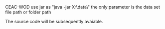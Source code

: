 CEAC-WOD
use jar as "java -jar X:\\data\\"
the only parameter is the data set file path or folder path

The source code will be subsequently avaiable. 
